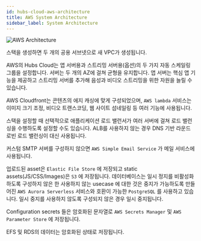 ```yaml
---
id: hubs-cloud-aws-architecture
title: AWS System Architecture
sidebar_label: System Architecture
---
```


![AWS Architecture](img/hubs-cloud-aws-architecture.jpeg)

스택을 생성하면 두 개의 공용 서브넷으로 새 VPC가 생성됩니다.

AWS의 Hubs Cloud는 앱 서버용과 스트리밍 서버용(옵션)의 두 가지 자동 스케일링 그룹을 설정합니다.
서버는 두 개의 AZ에 걸쳐 균형을 유지합니다.
앱 서버는 핵심 앱 기능을 제공하고 스트리밍 서버를 추가해 음성과 비디오 스트리밍을 위한 자원을 늘릴 수 있습니다.

AWS Cloudfront는 콘텐츠의 에지 캐싱에 맞게 구성되었으며, `AWS lambda` 서비스는 이미지 크기 조정, 비디오 트랜스코딩, 웹 사이트 섬네일링 등 여러 기능에 사용됩니다.

스택을 설정할 때 선택적으로 애플리케이션 로드 밸런서가 여러 서버에 걸쳐 로드 밸런싱을 수행하도록 설정할 수도 있습니다. ALB를 사용하지 않는 경우 DNS 기반 라운드 로빈 로드 밸런싱이 대신 사용됩니다.

커스텀 SMTP 서버를 구성하지 않으면 `AWS Simple Email Service` 가 메일 서비스에 사용됩니다.

업로드된 asset은 `Elastic File Store` 에 저장되고 static assets(JS/CSS/Images)은 `S3` 에 저장됩니다.
데이터베이스는 일시 정지를 비활성화 하도록 구성하지 않은 한 사용하지 않는 usecase 에 대한 것은 중지가 가능하도록 만들어진 `AWS Aurora Serverless` 서비스와 호환이 가능한 `PostgreSQL` 를 사용하고 있습니다. 일시 중지를 사용하지 않도록 구성되지 않은 경우 일시 중지됩니다.

Configuration secrets 들은 암호화된 문자열로 `AWS Secrets Manager` 및 `AWS Parameter Store` 에 저장됩니다.

EFS 및 RDS의 데이터는 암호화된 상태로 저장됩니다.